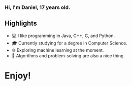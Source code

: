 ### Hi, I'm Daniel, 17 years old.

## Highlights
- 💻 I like programming in Java, C++, C, and Python.
- 🎓 Currently studying for a degree in Computer Science.
- 🌐 Exploring machine learning at the moment.
- 🌟 Algorithms and problem-solving are also a nice thing.


# Enjoy!
